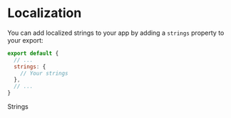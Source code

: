 # Localization

You can add localized strings to your app by adding a `strings` property to your export:

```js
export default {
  // ...
  strings: {
    // Your strings
  },
  // ...
}
```

Strings 